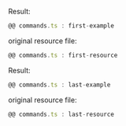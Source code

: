 <!--< first -->

Result:

```js
@@ commands.ts : first-example
```

original resource file:

```js
@@ commands.ts : first-resource
```

<!--< last -->

Result:

```js
@@ commands.ts : last-example
```

original resource file:

```js
@@ commands.ts : last-resource
```

<!--< -->
